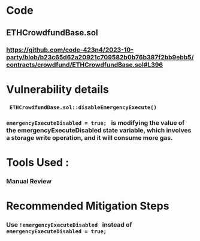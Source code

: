 # Code
## ETHCrowdfundBase.sol
### https://github.com/code-423n4/2023-10-party/blob/b23c65d62a20921c709582b0b76b387f2bb9ebb5/contracts/crowdfund/ETHCrowdfundBase.sol#L396


# Vulnerability details
### ``` ETHCrowdfundBase.sol::disableEmergencyExecute()``` 
### ```emergencyExecuteDisabled = true; ``` is modifying the value of the emergencyExecuteDisabled state variable, which involves a storage write operation, and it will consume more gas.


# Tools Used :

###  Manual Review

# Recommended Mitigation Steps

###  Use ```!emergencyExecuteDisabled ``` instead of ``` emergencyExecuteDisabled = true;```
